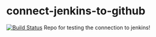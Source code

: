 # connect-jenkins-to-github
[![Build Status](http://ec2-18-189-176-181.us-east-2.compute.amazonaws.com/buildStatus/icon?job=connect-jenkins-to-github)](http://ec2-18-189-176-181.us-east-2.compute.amazonaws.com/job/connect-jenkins-to-github/)
Repo for testing the connection to jenkins!
